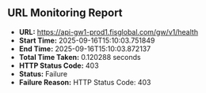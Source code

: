 ## URL Monitoring Report

- **URL:** https://api-gw1-prod1.fisglobal.com/gw/v1/health
- **Start Time:** 2025-09-16T15:10:03.751849
- **End Time:** 2025-09-16T15:10:03.872137
- **Total Time Taken:** 0.120288 seconds
- **HTTP Status Code:** 403
- **Status:** Failure
- **Failure Reason:** HTTP Status Code: 403
